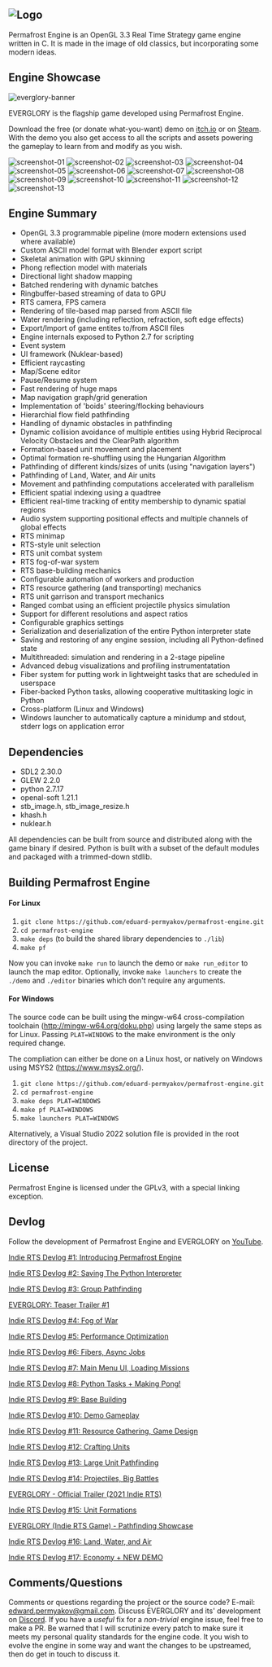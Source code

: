 ## ![Logo](docs/images/logo.png) ##

Permafrost Engine is an OpenGL 3.3 Real Time Strategy game engine written in C. 
It is made in the image of old classics, but incorporating some modern ideas.

## Engine Showcase ##

![everglory-banner](docs/images/everglory-banner.png)

EVERGLORY is the flagship game developed using Permafrost Engine. 

Download the free (or donate what-you-want) demo on [itch.io](https://spb.itch.io/everglory) or on [Steam](https://store.steampowered.com/app/1309720/EVERGLORY/). With the demo you also get access to all the scripts and assets powering the gameplay to learn from and modify as you wish.

![screenshot-01](docs/images/screenshot-01.jpg)
![screenshot-02](docs/images/screenshot-02.jpg)
![screenshot-03](docs/images/screenshot-03.jpg)
![screenshot-04](docs/images/screenshot-04.jpg)
![screenshot-05](docs/images/screenshot-05.jpg)
![screenshot-06](docs/images/screenshot-06.jpg)
![screenshot-07](docs/images/screenshot-07.jpg)
![screenshot-08](docs/images/screenshot-08.jpg)
![screenshot-09](docs/images/screenshot-09.jpg)
![screenshot-10](docs/images/screenshot-10.jpg)
![screenshot-11](docs/images/screenshot-11.jpg)
![screenshot-12](docs/images/screenshot-12.jpg)
![screenshot-13](docs/images/screenshot-13.jpg)

## Engine Summary ##

* OpenGL 3.3 programmable pipeline (more modern extensions used where available)
* Custom ASCII model format with Blender export script
* Skeletal animation with GPU skinning
* Phong reflection model with materials
* Directional light shadow mapping
* Batched rendering with dynamic batches
* Ringbuffer-based streaming of data to GPU
* RTS camera, FPS camera
* Rendering of tile-based map parsed from ASCII file
* Water rendering (including reflection, refraction, soft edge effects)
* Export/Import of game entites to/from ASCII files
* Engine internals exposed to Python 2.7 for scripting
* Event system
* UI framework (Nuklear-based)
* Efficient raycasting
* Map/Scene editor
* Pause/Resume system
* Fast rendering of huge maps
* Map navigation graph/grid generation
* Implementation of 'boids' steering/flocking behaviours
* Hierarchial flow field pathfinding
* Handling of dynamic obstacles in pathfinding
* Dynamic collision avoidance of multiple entities using Hybrid Reciprocal Velocity Obstacles and the ClearPath algorithm
* Formation-based unit movement and placement
* Optimal formation re-shuffling using the Hungarian Algorithm
* Pathfinding of different kinds/sizes of units (using "navigation layers")
* Pathfinding of Land, Water, and Air units
* Movement and pathfinding computations accelerated with parallelism
* Efficient spatial indexing using a quadtree
* Efficient real-time tracking of entity membership to dynamic spatial regions
* Audio system supporting positional effects and multiple channels of global effects
* RTS minimap
* RTS-style unit selection
* RTS unit combat system
* RTS fog-of-war system
* RTS base-building mechanics
* Configurable automation of workers and production
* RTS resource gathering (and transporting) mechanics
* RTS unit garrison and transport mechanics
* Ranged combat using an efficient projectile physics simulation
* Support for different resolutions and aspect ratios
* Configurable graphics settings
* Serialization and deserialization of the entire Python interpreter state
* Saving and restoring of any engine session, including all Python-defined state
* Multithreaded: simulation and rendering in a 2-stage pipeline
* Advanced debug visualizations and profiling instrumentatation
* Fiber system for putting work in lightweight tasks that are scheduled in userspace
* Fiber-backed Python tasks, allowing cooperative multitasking logic in Python
* Cross-platform (Linux and Windows)
* Windows launcher to automatically capture a minidump and stdout, stderr logs on application error

## Dependencies ##

* SDL2 2.30.0
* GLEW 2.2.0
* python 2.7.17
* openal-soft 1.21.1
* stb_image.h, stb_image_resize.h
* khash.h
* nuklear.h

All dependencies can be built from source and distributed along with the game binary if desired. 
Python is built with a subset of the default modules and packaged with a trimmed-down stdlib.

## Building Permafrost Engine ##

#### For Linux ####

1. `git clone https://github.com/eduard-permyakov/permafrost-engine.git`
2. `cd permafrost-engine`
3. `make deps` (to build the shared library dependencies to `./lib`)
4. `make pf`

Now you can invoke `make run` to launch the demo or `make run_editor` to launch the map editor.
Optionally, invoke `make launchers` to create the `./demo` and `./editor` binaries which don't 
require any arguments.

#### For Windows ####

The source code can be built using the mingw-w64 cross-compilation toolchain 
(http://mingw-w64.org/doku.php) using largely the same steps as for Linux. Passing `PLAT=WINDOWS` 
to the make environment is the only required change.

The compliation can either be done on a Linux host, or natively on Windows using MSYS2 (https://www.msys2.org/).

1. `git clone https://github.com/eduard-permyakov/permafrost-engine.git`
2. `cd permafrost-engine`
3. `make deps PLAT=WINDOWS`
4. `make pf PLAT=WINDOWS`
5. `make launchers PLAT=WINDOWS`

Alternatively, a Visual Studio 2022 solution file is provided in the root directory of the project.

## License ##

Permafrost Engine is licensed under the GPLv3, with a special linking exception.

## Devlog ##

Follow the development of Permafrost Engine and EVERGLORY on [YouTube](https://www.youtube.com/channel/UCNklkpsPnNpRhC9oVkpIpLA).

[Indie RTS Devlog #1: Introducing Permafrost Engine](https://youtu.be/0dEttWferm8)

[Indie RTS Devlog #2: Saving The Python Interpreter](https://youtu.be/ch-zjn05gxQ)

[Indie RTS Devlog #3: Group Pathfinding](https://youtu.be/ALL7AQ1MRas)

[EVERGLORY: Teaser Trailer #1](https://youtu.be/yTJ7wTJy7jc)

[Indie RTS Devlog #4: Fog of War](https://youtu.be/2rXElWzAGrY)

[Indie RTS Devlog #5: Performance Optimization](https://www.youtube.com/watch?v=HV_CLHkpXpY)

[Indie RTS Devlog #6: Fibers, Async Jobs](https://www.youtube.com/watch?v=eCJg4ljHhD8)

[Indie RTS Devlog #7: Main Menu UI, Loading Missions](https://www.youtube.com/watch?v=V9unCfZheJ4)

[Indie RTS Devlog #8: Python Tasks + Making Pong!](https://www.youtube.com/watch?v=wl0jh-17uTA)

[Indie RTS Devlog #9: Base Building](https://www.youtube.com/watch?v=U3lvwZfXss0)

[Indie RTS Devlog #10: Demo Gameplay](https://www.youtube.com/watch?v=Nh8FBpvbKUc)

[Indie RTS Devlog #11: Resource Gathering, Game Design](https://www.youtube.com/watch?v=e3jsymx97LE)

[Indie RTS Devlog #12: Crafting Units](https://youtu.be/JqGh_XJstk8)

[Indie RTS Devlog #13: Large Unit Pathfinding](https://youtu.be/UorUpScWLvo)

[Indie RTS Devlog #14: Projectiles, Big Battles](https://youtu.be/IUolIJX6zpk)

[EVERGLORY - Official Trailer (2021 Indie RTS)](https://youtu.be/xleJeiOHHh4)

[Indie RTS Devlog #15: Unit Formations](https://www.youtube.com/watch?v=a4yXJ-9H4pY)

[EVERGLORY (Indie RTS Game) - Pathfinding Showcase](https://www.youtube.com/watch?v=7GcqVAzuJgo)

[Indie RTS Devlog #16: Land, Water, and Air](https://www.youtube.com/watch?v=9GAbggOEHH0)

[Indie RTS Devlog #17: Economy + NEW DEMO](https://www.youtube.com/watch?v=jkfB9ZsTkWc)

## Comments/Questions ##

Comments or questions regarding the project or the source code? E-mail: edward.permyakov@gmail.com.
Discuss EVERGLORY and its' development on [Discord](https://discord.gg/jSQ8M6C). If you have a _useful_ fix for a 
_non-trivial_ engine issue, feel free to make a PR. Be warned that I will scrutinize every patch to make sure it meets my 
personal quality standards for the engine code. It you wish to evolve the engine in some way and want the changes to be 
upstreamed, then do get in touch to discuss it.
